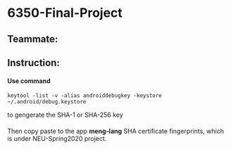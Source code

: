 # 6350-Final-Project

## Teammate: 

## Instruction:
#### Use command
```
keytool -list -v -alias androiddebugkey -keystore ~/.android/debug.keystore
```
to gengerate the SHA-1 or SHA-256 key  
####
Then copy paste to the app **meng-lang** SHA certificate fingerprints, which is under NEU-Spring2020 project.
